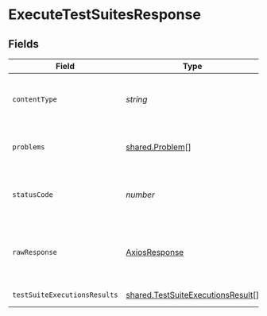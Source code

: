 # ExecuteTestSuitesResponse


## Fields

| Field                                                                                  | Type                                                                                   | Required                                                                               | Description                                                                            |
| -------------------------------------------------------------------------------------- | -------------------------------------------------------------------------------------- | -------------------------------------------------------------------------------------- | -------------------------------------------------------------------------------------- |
| `contentType`                                                                          | *string*                                                                               | :heavy_check_mark:                                                                     | HTTP response content type for this operation                                          |
| `problems`                                                                             | [shared.Problem](../../models/shared/problem.md)[]                                     | :heavy_minus_sign:                                                                     | problem with request body                                                              |
| `statusCode`                                                                           | *number*                                                                               | :heavy_check_mark:                                                                     | HTTP response status code for this operation                                           |
| `rawResponse`                                                                          | [AxiosResponse](https://axios-http.com/docs/res_schema)                                | :heavy_minus_sign:                                                                     | Raw HTTP response; suitable for custom response parsing                                |
| `testSuiteExecutionsResults`                                                           | [shared.TestSuiteExecutionsResult](../../models/shared/testsuiteexecutionsresult.md)[] | :heavy_minus_sign:                                                                     | successful operation                                                                   |